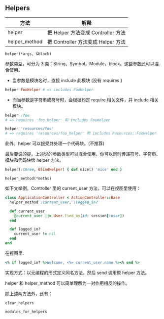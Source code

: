 ## Helpers

| 方法 | 解释 |
| -- | -- |
| helper | 把 Helper 方法变成 Controller 方法 |
| helper_method | 把 Controller 方法变成 Helper 方法 |

`helper(*args, &block)`

参数类型，可分为 3 类：String、Symbol，Module，block。这些参数还可以混合使用。

- 当参数是模块名时，直接 include 此模块 (没有 requires )

```ruby
helper FooHelper # => includes FooHelper
```

- 而当参数是字符串或符号时，会根据约定 require 相关文件，并 include 相关模块。

```ruby
helper :foo
# => requires 'foo_helper' 和 includes FooHelper

helper 'resources/foo'
# => requires 'resources/foo_helper' 和 includes Resources::FooHelper
```

此外，helper 可以接受并处理一个代码块。(不推荐)

最后要说的提，上述说的参数类型可以混合使用，你可以同时传递符号、字符串、模块和代码块给 helper 方法。

```ruby
helper(:three, BlindHelper) { def mice() 'mice' end }
```

`helper_method(*meths)`

如下文举例，Controller 里的 current_user 方法，可以在视图里使用：

```ruby
class ApplicationController < ActionController::Base
  helper_method :current_user, :logged_in?

  def current_user
    @current_user ||= User.find_by(id: session[:user])
  end

  def logged_in?
    current_user != nil
  end
end
```

在视图里:

```ruby
<% if logged_in? %>Welcome, <%= current_user.name %><% end %>
```

实现方式：以元编程的形式定义同名方法，然后 send 调用原 helper 方法。

helper 和 helper_method 可以简单理解为一对作用相反的操作。

除上述两方法外，还有：

```
clear_helpers

modules_for_helpers
```
